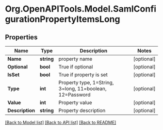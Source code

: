
# Org.OpenAPITools.Model.SamlConfigurationPropertyItemsLong

## Properties

Name | Type | Description | Notes
------------ | ------------- | ------------- | -------------
**Name** | **string** | property name | [optional] 
**Optional** | **bool** | True if optional | [optional] 
**IsSet** | **bool** | True if property is set | [optional] 
**Type** | **int** | Property type, 1&#x3D;String, 3&#x3D;long, 11&#x3D;boolean, 12&#x3D;Password | [optional] 
**Value** | **int** | Property value | [optional] 
**Description** | **string** | Property description | [optional] 

[[Back to Model list]](../README.md#documentation-for-models)
[[Back to API list]](../README.md#documentation-for-api-endpoints)
[[Back to README]](../README.md)

